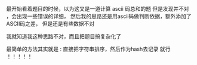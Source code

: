 最开始看着题目的时候，以为这又是一道计算 ascii 码总和的题
但是发现并不对 ，会出现一些错误的详细，
然后我的思路还是用ascii码做判断依据，额外添加了 ASCII码之差，
但是还是有些数据不对

我就知道我这种思路不对，而且把题目搞复杂化了

最简单的方法其实就是 : 直接把字符串排序，然后作为hash去记录 就行 ！！！！！
